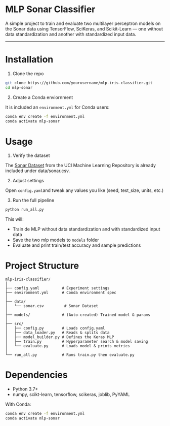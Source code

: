 # MLP Sonar Classifier

A simple project to train and evaluate two multilayer perceptron models on the Sonar data using TensorFlow, SciKeras, and Scikit-Learn — one without data standardization and another with standardized input data.

---

# Installation

1. Clone the repo

```bash
git clone https://github.com/yourusername/mlp-iris-classifier.git
cd mlp-sonar
```

2. Create a Conda enviornment

It is included an `environment.yml` for Conda users: 

```bash 
conda env create -f environment.yml
conda activate mlp-sonar
```

# Usage

1. Verify the dataset

The [Sonar Dataset](https://archive.ics.uci.edu/dataset/151/connectionist+bench+sonar+mines+vs+rocks) from the UCI Machine Learning Repository is already included under data/sonar.csv.

2. Adjust settings

Open `config.yaml`and tweak any values you like (seed, test_size, units, etc.)

3. Run the full pipeline

```bash
python run_all.py
```

This will: 

- Train de MLP without data standardization and with standardized input data
- Save the two mlp models to `models` folder
- Evaluate and print train/test accuracy and sample predictions

# Project Structure

```
mlp-iris-classifier/
│
├── config.yaml          # Experiment settings
├── environment.yml      # Conda environment spec
│
├── data/
│   └── sonar.csv         # Sonar Dataset
│
├── models/              # (Auto-created) Trained model & params
│
├── src/
│   ├── config.py        # Loads config.yaml
│   ├── data_loader.py   # Reads & splits data
│   ├── model_builder.py # Defines the Keras MLP
│   ├── train.py         # Hyperparameter search & model saving
│   └── evaluate.py      # Loads model & prints metrics
│
└── run_all.py           # Runs train.py then evaluate.py
```

# Dependencies 

- Python 3.7+
- numpy, scikt-learn, tensorflow, scikeras, joblib, PyYAML

With Conda:

```bash 
conda env create -f environment.yml
conda activate mlp-sonar
```
